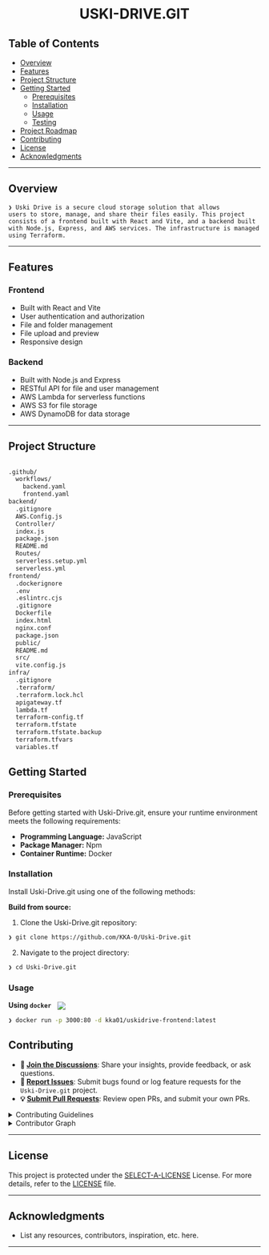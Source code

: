 
<p align="center"><h1 align="center">USKI-DRIVE.GIT</h1></p>

##  Table of Contents

- [ Overview](#-overview)
- [ Features](#-features)
- [ Project Structure](#-project-structure)
- [ Getting Started](#-getting-started)
  - [ Prerequisites](#-prerequisites)
  - [ Installation](#-installation)
  - [ Usage](#-usage)
  - [ Testing](#-testing)
- [ Project Roadmap](#-project-roadmap)
- [ Contributing](#-contributing)
- [ License](#-license)
- [ Acknowledgments](#-acknowledgments)

---

##  Overview

<code>❯ Uski Drive is a secure cloud storage solution that allows users to store, manage, and share their files easily. This project consists of a frontend built with React and Vite, and a backend built with Node.js, Express, and AWS services. The infrastructure is managed using Terraform. </code>

---

##  Features

### Frontend
- Built with React and Vite
- User authentication and authorization
- File and folder management
- File upload and preview
- Responsive design
### Backend
- Built with Node.js and Express
- RESTful API for file and user management
- AWS Lambda for serverless functions
- AWS S3 for file storage
- AWS DynamoDB for data storage

---

##  Project Structure

```sh

.github/
  workflows/
    backend.yaml
    frontend.yaml
backend/
  .gitignore
  AWS.Config.js
  Controller/
  index.js
  package.json
  README.md
  Routes/
  serverless.setup.yml
  serverless.yml
frontend/
  .dockerignore
  .env
  .eslintrc.cjs
  .gitignore
  Dockerfile
  index.html
  nginx.conf
  package.json
  public/
  README.md
  src/
  vite.config.js
infra/
  .gitignore
  .terraform/
  .terraform.lock.hcl
  apigateway.tf
  lambda.tf
  terraform-config.tf
  terraform.tfstate
  terraform.tfstate.backup
  terraform.tfvars
  variables.tf
```

##  Getting Started

###  Prerequisites

Before getting started with Uski-Drive.git, ensure your runtime environment meets the following requirements:

- **Programming Language:** JavaScript
- **Package Manager:** Npm
- **Container Runtime:** Docker


###  Installation

Install Uski-Drive.git using one of the following methods:

**Build from source:**

1. Clone the Uski-Drive.git repository:
```sh
❯ git clone https://github.com/KKA-0/Uski-Drive.git
```

2. Navigate to the project directory:
```sh
❯ cd Uski-Drive.git
```



###  Usage

**Using `docker`** &nbsp; [<img align="center" src="https://img.shields.io/badge/Docker-2CA5E0.svg?style={badge_style}&logo=docker&logoColor=white" />](https://www.docker.com/)

```sh
❯ docker run -p 3000:80 -d kka01/uskidrive-frontend:latest 
```

##  Contributing

- **💬 [Join the Discussions](https://github.com/KKA-0/Uski-Drive.git/discussions)**: Share your insights, provide feedback, or ask questions.
- **🐛 [Report Issues](https://github.com/KKA-0/Uski-Drive.git/issues)**: Submit bugs found or log feature requests for the `Uski-Drive.git` project.
- **💡 [Submit Pull Requests](https://github.com/KKA-0/Uski-Drive.git/blob/main/CONTRIBUTING.md)**: Review open PRs, and submit your own PRs.

<details closed>
<summary>Contributing Guidelines</summary>

1. **Fork the Repository**: Start by forking the project repository to your github account.
2. **Clone Locally**: Clone the forked repository to your local machine using a git client.
   ```sh
   git clone https://github.com/KKA-0/Uski-Drive.git
   ```
3. **Create a New Branch**: Always work on a new branch, giving it a descriptive name.
   ```sh
   git checkout -b new-feature-x
   ```
4. **Make Your Changes**: Develop and test your changes locally.
5. **Commit Your Changes**: Commit with a clear message describing your updates.
   ```sh
   git commit -m 'Implemented new feature x.'
   ```
6. **Push to github**: Push the changes to your forked repository.
   ```sh
   git push origin new-feature-x
   ```
7. **Submit a Pull Request**: Create a PR against the original project repository. Clearly describe the changes and their motivations.
8. **Review**: Once your PR is reviewed and approved, it will be merged into the main branch. Congratulations on your contribution!
</details>

<details closed>
<summary>Contributor Graph</summary>
<br>
<p align="left">
   <a href="https://github.com{/KKA-0/Uski-Drive.git/}graphs/contributors">
      <img src="https://contrib.rocks/image?repo=KKA-0/Uski-Drive.git">
   </a>
</p>
</details>

---

##  License

This project is protected under the [SELECT-A-LICENSE](https://choosealicense.com/licenses) License. For more details, refer to the [LICENSE](https://choosealicense.com/licenses/) file.

---

##  Acknowledgments

- List any resources, contributors, inspiration, etc. here.

---
